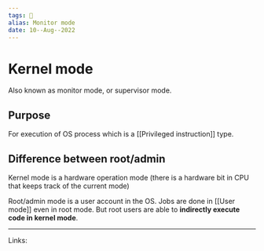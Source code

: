 ```yaml
---
tags: 🌱
alias: Monitor mode
date: 10--Aug--2022
---
```


# Kernel mode

Also known as monitor mode, or supervisor mode.

## Purpose

For execution of OS process which is a [[Privileged instruction]] type.

## Difference between root/admin

Kernel mode is a hardware operation mode (there is a hardware bit in CPU that keeps track of the current mode)

Root/admin mode is a user account in the OS. Jobs are done in [[User mode]] even in root mode. But root users are able to **indirectly execute code in kernel mode**.

---
Links: 